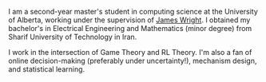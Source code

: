 I am a second-year master's student in computing science at the University of Alberta, working under the supervision of [James Wright](https://jrwright.info/). I obtained my bachelor's in Electrical Engineering and Mathematics (minor degree) from Sharif University of Technology in Iran.

I work in the intersection of Game Theory and RL Theory. I'm also a fan of online decision-making (preferably under uncertainty!), mechanism design, and statistical learning.
